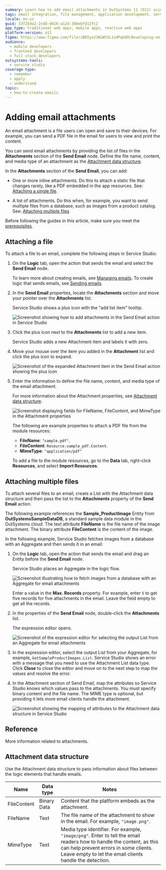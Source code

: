 ```yaml
---
summary: Learn how to add email attachments in OutSystems 11 (O11) using the Send Email node in Service Studio.
tags: email integration, file management, application development, service studio how-to, outsystems development
locale: en-us
guid: 33f25da2-2cd8-4016-a12d-3b6ebfd12fc2
app_type: traditional web apps, mobile apps, reactive web apps
platform-version: o11
figma: https://www.figma.com/file/iBD5yo23NiW53L1zdPqGGM/Developing-an-Application?type=design&node-id=1062%3A13342&mode=design&t=GF97AOUqsRf9tsAh-1
audience:
  - mobile developers
  - frontend developers
  - full stack developers
outsystems-tools:
  - service studio
coverage-type:
  - remember
  - apply
  - understand
topic:
  - how-to-create-emails
---
```


# Adding email attachments

An email attachment is a file users can open and save to their devices. For example, you can send a PDF file in the email for users to view and print the content.

You can send email attachments by providing the list of files in the **Attachments** section of the **Send Email** node. Define the file name, content, and media type of an attachment as the [Attachment data structure](#attachment-data-structure).

In the **Attachments** section of the **Send Email**, you can add:

* One or more inline attachments. Do this to attach a static file that changes rarely, like a PDF embedded in the app resources. See: [Attaching a single file](#attaching-a-single-static-file).

* A list of attachments. Do this when, for example, you want to send multiple files from a database, such as images from a product catalog. See: [Attaching multiple files](#attaching-multiple-files)

<div class="info" markdown="1">

Before following the guides in this article, make sure you meet the [prerequisites](intro.md#prerequisites).

</div>

## Attaching a file

To attach a file to an email, complete the following steps in Service Studio:

1. On the **Logic** tab, open the action that sends the email and select the **Send Email** node. 

    <div class="info" markdown="1">

    To learn more about creating emails, see [Managing emails](managing.md). To create logic that sends emails, see [Sending emails](sending.md).

    </div>

1. In the **Send Email** properties, locate the **Attachments** section and move your pointer over the **Attachments** list. 

    Service Studio shows a plus icon with the "add list item" tooltip.

    ![Screenshot showing how to add attachments in the Send Email action in Service Studio](images/email-attachment-inline-ss.png "Adding Attachments in the Send Email Action")

1. Click the plus icon next to the **Attachments** list to add a new item.

    Service Studio adds a new Attachment item and labels it with zero.

1. Move your mouse over the item you added in the **Attachment** list and click the plus icon to expand.

    ![Screenshot of the expanded Attachment item in the Send Email action showing the plus icon](images/email-attachment-add-list-ss.png "Attachment Properties Interface")

1. Enter the information to define the file name, content, and media type of the email attachment.

    For more information about the Attachment properties, see [Attachment data structure](#attachment-data-structure).
    
    ![Screenshot displaying fields for FileName, FileContent, and MimeType in the Attachment properties](images/email-attachment-properties.png "Defining Attachment Properties")

    The following are example properties to attach a PDF file from the module resources:

    * **FileName**: `"sample.pdf"`.
    * **FileContent**: `Resource.sample_pdf.Content`.
    * **MimeType**: `"application/pdf"`

    <div class="info" markdown="1">

    To add a file to the module resources, go to the **Data** tab, right-click **Resources**, and select **Import Resources**. 

    </div>


## Attaching multiple files

To attach several files to an email, create a List with the Attachment data structure and then pass the list to the **Attachments** property of the **Send Email** action.

<div class="info" markdown="1">

The following example references the **Sample_ProductImage** Entity from **OutSystemsSampleDataDB**, a standard sample data module in the OutSystems cloud. The text attribute **FileName** is the file name of the image attachment. The binary attribute **FileContent** is the content of the image.   

</div>

In the following example, Service Studio fetches images from a database with an Aggregate and then sends it in an email:

1. On the **Logic** tab, open the action that sends the email and drag an Entity before the **Send Email** node.

    Service Studio places an Aggregate in the logic flow.

    ![Screenshot illustrating how to fetch images from a database with an Aggregate for email attachments](images/email-attachment-getting-from-database.png "Getting Data from Database for Email Attachments")

    <div class="info" markdown="1">

    Enter a value in the **Max. Records** property. For example, enter `5` to get five records for five attachments in the email. Leave the field empty to get all the records.

    </div>

1. In the properties of the **Send Email** node, double-click the **Attachments** list.

    The expression editor opens.

    ![Screenshot of the expression editor for selecting the output List from an Aggregate for email attachments](images/email-attachments-list.png "Email Attachments List Expression Editor")

1. In the expression editor, select the output List from your Aggregate, for example, `GetSampleProductImages.List`. Service Studio shows an error with a message that you need to use the Attachment List data type. Click **Close** to close the editor and move on to the next step to map the values and resolve the error.

1. In the Attachment section of Send Email, map the attributes so Service Studio knows which values pass to the attachments. You must specify binary content and the file name. The MIME type is optional, but providing it lets more email clients handle the attachment.

    ![Screenshot showing the mapping of attributes to the Attachment data structure in Service Studio](images/email-attachment-mapping.png "Mapping Values to the Attachment Data Structure")


## Reference

More information related to attachments.

## Attachment data structure

Use the Attachment data structure to pass information about files between the logic elements that handle emails.

| Name        | Data type   | Notes                                                                                                    |
| ----------- | ----------- | -------------------------------------------------------------------------------------------------------- |
| FileContent | Binary Data | Content that the platform embeds as the attachment.                                                      |
| FileName    | Text        | The file name of the attachment to show in the email. For example, `"image.png"`.                        |
| MimeType    | Text        | Media type identifier. For example, `"image/png"`. Enter to tell the email readers how to handle the content, as this can help prevent errors in some clients. Leave empty to let the email clients handle the detection. |

